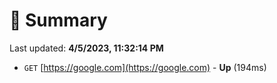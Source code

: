 # 📖 Summary
Last updated: **4/5/2023, 11:32:14 PM**

- `GET` [https://google.com](https://google.com) - **Up** (194ms)
